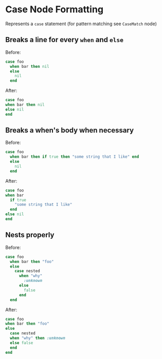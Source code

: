 <!-- BEGIN_AUTOGENERATED -->
# Case Node Formatting

Represents a `case` statement (for pattern matching see `CaseMatch` node)
<!-- END_AUTOGENERATED -->

## Breaks a line for every `when` and `else`

Before:

```ruby
case foo
  when bar then nil
  else
    nil
  end
```

After:

```ruby
case foo
when bar then nil
else nil
end
```

## Breaks a when's body when necessary

Before:

```ruby
case foo
  when bar then if true then "some string that I like" end
  else
    nil
  end
```

After:

```ruby
case foo
when bar
  if true
    "some string that I like"
  end
else nil
end
```

## Nests properly

Before:

```ruby
case foo
  when bar then "foo"
  else
    case nested
      when "why"
        :unknown
      else
        false
      end
  end
```

After:

```ruby
case foo
when bar then "foo"
else
  case nested
  when "why" then :unknown
  else false
  end
end
```
